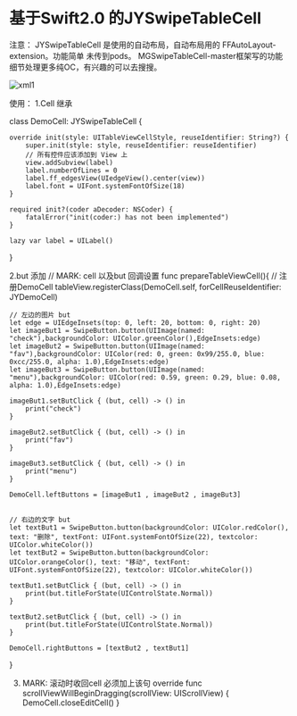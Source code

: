 # 基于Swift2.0 的JYSwipeTableCell

注意： JYSwipeTableCell 是使用的自动布局，自动布局用的 FFAutoLayout-extension。功能简单
未传到pods。 MGSwipeTableCell-master框架写的功能细节处理更多纯OC，有兴趣的可以去搜搜。

![xml1](http://images.cnblogs.com/cnblogs_com/weijingyun/712268/o_111.gif)



使用：
1.Cell 继承

class DemoCell: JYSwipeTableCell {

    override init(style: UITableViewCellStyle, reuseIdentifier: String?) {
        super.init(style: style, reuseIdentifier: reuseIdentifier)
        // 所有控件应该添加到 View 上
        view.addSubview(label)
        label.numberOfLines = 0
        label.ff_edgesView(UIedgeView().center(view))
        label.font = UIFont.systemFontOfSize(18)
    }

    required init?(coder aDecoder: NSCoder) {
        fatalError("init(coder:) has not been implemented")
    }

    lazy var label = UILabel()
}



2.but 添加
// MARK: cell 以及but 回调设置
func prepareTableViewCell(){
    // 注册DemoCell
    tableView.registerClass(DemoCell.self, forCellReuseIdentifier: JYDemoCell)

    // 左边的图片 but 
    let edge = UIEdgeInsets(top: 0, left: 20, bottom: 0, right: 20)
    let imageBut1 = SwipeButton.button(UIImage(named: "check"),backgroundColor: UIColor.greenColor(),EdgeInsets:edge)
    let imageBut2 = SwipeButton.button(UIImage(named: "fav"),backgroundColor: UIColor(red: 0, green: 0x99/255.0, blue: 0xcc/255.0, alpha: 1.0),EdgeInsets:edge)
    let imageBut3 = SwipeButton.button(UIImage(named: "menu"),backgroundColor: UIColor(red: 0.59, green: 0.29, blue: 0.08, alpha: 1.0),EdgeInsets:edge)

    imageBut1.setButClick { (but, cell) -> () in
        print("check")
    }

    imageBut2.setButClick { (but, cell) -> () in
        print("fav")
    }

    imageBut3.setButClick { (but, cell) -> () in
        print("menu")
    }

    DemoCell.leftButtons = [imageBut1 , imageBut2 , imageBut3]


    // 右边的文字 but
    let textBut1 = SwipeButton.button(backgroundColor: UIColor.redColor(), text: "删除", textFont: UIFont.systemFontOfSize(22), textcolor: UIColor.whiteColor())
    let textBut2 = SwipeButton.button(backgroundColor: UIColor.orangeColor(), text: "移动", textFont: UIFont.systemFontOfSize(22), textcolor: UIColor.whiteColor())

    textBut1.setButClick { (but, cell) -> () in
        print(but.titleForState(UIControlState.Normal))
    }

    textBut2.setButClick { (but, cell) -> () in
        print(but.titleForState(UIControlState.Normal))
    }

    DemoCell.rightButtons = [textBut2 , textBut1]
}




3. MARK: 滚动时收回cell 必须加上该句
override func scrollViewWillBeginDragging(scrollView: UIScrollView) {
    DemoCell.closeEditCell()
}






